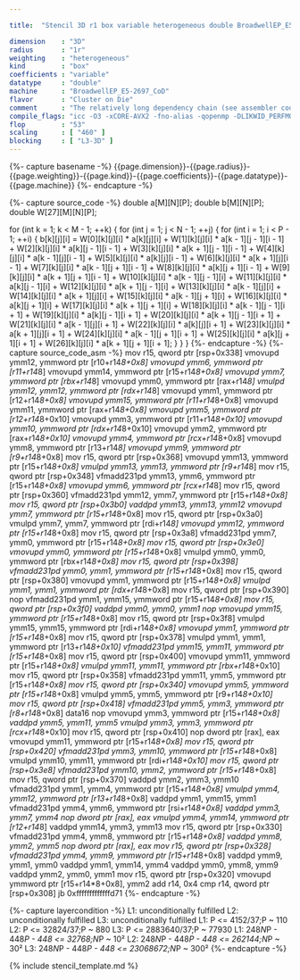 ```yaml
---

title:  "Stencil 3D r1 box variable heterogeneous double BroadwellEP_E5-2697_CoD"

dimension    : "3D"
radius       : "1r"
weighting    : "heterogeneous"
kind         : "box"
coefficients : "variable"
datatype     : "double"
machine      : "BroadwellEP_E5-2697_CoD"
flavor       : "Cluster on Die"
comment      : "The relatively long dependency chain (see assembler code) is a common issue for boxed stencils. This makes this code in general core bound because of those dependencies."
compile_flags: "icc -O3 -xCORE-AVX2 -fno-alias -qopenmp -DLIKWID_PERFMON -Ilikwid-4.3.2/include -Llikwid-4.3.2/lib -Iheaders/dummy.c stencil_compilable.c -o stencil -llikwid"
flop         : "53"
scaling      : [ "460" ]
blocking     : [ "L3-3D" ]
---
```


{%- capture basename -%}
{{page.dimension}}-{{page.radius}}-{{page.weighting}}-{{page.kind}}-{{page.coefficients}}-{{page.datatype}}-{{page.machine}}
{%- endcapture -%}

{%- capture source_code -%}
double a[M][N][P];
double b[M][N][P];
double W[27][M][N][P];

for (int k = 1; k < M - 1; ++k) {
  for (int j = 1; j < N - 1; ++j) {
    for (int i = 1; i < P - 1; ++i) {
      b[k][j][i] = W[0][k][j][i] * a[k][j][i] +
                   W[1][k][j][i] * a[k - 1][j - 1][i - 1] +
                   W[2][k][j][i] * a[k][j - 1][i - 1] +
                   W[3][k][j][i] * a[k + 1][j - 1][i - 1] +
                   W[4][k][j][i] * a[k - 1][j][i - 1] +
                   W[5][k][j][i] * a[k][j][i - 1] +
                   W[6][k][j][i] * a[k + 1][j][i - 1] +
                   W[7][k][j][i] * a[k - 1][j + 1][i - 1] +
                   W[8][k][j][i] * a[k][j + 1][i - 1] +
                   W[9][k][j][i] * a[k + 1][j + 1][i - 1] +
                   W[10][k][j][i] * a[k - 1][j - 1][i] +
                   W[11][k][j][i] * a[k][j - 1][i] +
                   W[12][k][j][i] * a[k + 1][j - 1][i] +
                   W[13][k][j][i] * a[k - 1][j][i] +
                   W[14][k][j][i] * a[k + 1][j][i] +
                   W[15][k][j][i] * a[k - 1][j + 1][i] +
                   W[16][k][j][i] * a[k][j + 1][i] +
                   W[17][k][j][i] * a[k + 1][j + 1][i] +
                   W[18][k][j][i] * a[k - 1][j - 1][i + 1] +
                   W[19][k][j][i] * a[k][j - 1][i + 1] +
                   W[20][k][j][i] * a[k + 1][j - 1][i + 1] +
                   W[21][k][j][i] * a[k - 1][j][i + 1] +
                   W[22][k][j][i] * a[k][j][i + 1] +
                   W[23][k][j][i] * a[k + 1][j][i + 1] +
                   W[24][k][j][i] * a[k - 1][j + 1][i + 1] +
                   W[25][k][j][i] * a[k][j + 1][i + 1] +
                   W[26][k][j][i] * a[k + 1][j + 1][i + 1];
    }
  }
}
{%- endcapture -%}
{%- capture source_code_asm -%}
mov r15, qword ptr [rsp+0x338]
vmovupd ymm12, ymmword ptr [r10+r14*8+0x8]
vmovupd ymm6, ymmword ptr [r11+r14*8]
vmovupd ymm14, ymmword ptr [r15+r14*8+0x8]
vmovupd ymm7, ymmword ptr [rbx+r14*8]
vmovupd ymm0, ymmword ptr [rax+r14*8]
vmulpd ymm12, ymm12, ymmword ptr [rdx+r14*8]
vmovupd ymm1, ymmword ptr [r12+r14*8+0x8]
vmovupd ymm15, ymmword ptr [r11+r14*8+0x8]
vmovupd ymm11, ymmword ptr [rax+r14*8+0x8]
vmovupd ymm5, ymmword ptr [r12+r14*8+0x10]
vmovupd ymm3, ymmword ptr [r11+r14*8+0x10]
vmovupd ymm10, ymmword ptr [rdx+r14*8+0x10]
vmovupd ymm2, ymmword ptr [rax+r14*8+0x10]
vmovupd ymm4, ymmword ptr [rcx+r14*8+0x8]
vmovupd ymm8, ymmword ptr [r13+r14*8]
vmovupd ymm9, ymmword ptr [r9+r14*8+0x8]
mov r15, qword ptr [rsp+0x368]
vmovupd ymm13, ymmword ptr [r15+r14*8+0x8]
vmulpd ymm13, ymm13, ymmword ptr [r9+r14*8]
mov r15, qword ptr [rsp+0x348]
vfmadd231pd ymm13, ymm6, ymmword ptr [r15+r14*8+0x8]
vmovupd ymm6, ymmword ptr [rcx+r14*8]
mov r15, qword ptr [rsp+0x360]
vfmadd231pd ymm12, ymm7, ymmword ptr [r15+r14*8+0x8]
mov r15, qword ptr [rsp+0x3b0]
vaddpd ymm13, ymm13, ymm12
vmovupd ymm7, ymmword ptr [r15+r14*8+0x8]
mov r15, qword ptr [rsp+0x3a0]
vmulpd ymm7, ymm7, ymmword ptr [rdi+r14*8]
vmovupd ymm12, ymmword ptr [r15+r14*8+0x8]
mov r15, qword ptr [rsp+0x3a8]
vfmadd231pd ymm7, ymm0, ymmword ptr [r15+r14*8+0x8]
mov r15, qword ptr [rsp+0x3e0]
vmovupd ymm0, ymmword ptr [r15+r14*8+0x8]
vmulpd ymm0, ymm0, ymmword ptr [rbx+r14*8+0x8]
mov r15, qword ptr [rsp+0x398]
vfmadd231pd ymm0, ymm1, ymmword ptr [r15+r14*8+0x8]
mov r15, qword ptr [rsp+0x380]
vmovupd ymm1, ymmword ptr [r15+r14*8+0x8]
vmulpd ymm1, ymm1, ymmword ptr [rdx+r14*8+0x8]
mov r15, qword ptr [rsp+0x390]
nop
vfmadd231pd ymm1, ymm15, ymmword ptr [r15+r14*8+0x8]
mov r15, qword ptr [rsp+0x3f0]
vaddpd ymm0, ymm0, ymm1
nop
vmovupd ymm15, ymmword ptr [r15+r14*8+0x8]
mov r15, qword ptr [rsp+0x3f8]
vmulpd ymm15, ymm15, ymmword ptr [rdi+r14*8+0x8]
vmovupd ymm1, ymmword ptr [r15+r14*8+0x8]
mov r15, qword ptr [rsp+0x378]
vmulpd ymm1, ymm1, ymmword ptr [r13+r14*8+0x10]
vfmadd231pd ymm15, ymm11, ymmword ptr [r15+r14*8+0x8]
mov r15, qword ptr [rsp+0x400]
vmovupd ymm11, ymmword ptr [r15+r14*8+0x8]
vmulpd ymm11, ymm11, ymmword ptr [rbx+r14*8+0x10]
mov r15, qword ptr [rsp+0x358]
vfmadd231pd ymm11, ymm5, ymmword ptr [r15+r14*8+0x8]
mov r15, qword ptr [rsp+0x340]
vmovupd ymm5, ymmword ptr [r15+r14*8+0x8]
vmulpd ymm5, ymm5, ymmword ptr [r9+r14*8+0x10]
mov r15, qword ptr [rsp+0x418]
vfmadd231pd ymm5, ymm3, ymmword ptr [r8+r14*8+0x8]
data16 nop
vmovupd ymm3, ymmword ptr [r15+r14*8+0x8]
vaddpd ymm5, ymm11, ymm5
vmulpd ymm3, ymm3, ymmword ptr [rcx+r14*8+0x10]
mov r15, qword ptr [rsp+0x410]
nop dword ptr [rax], eax
vmovupd ymm11, ymmword ptr [r15+r14*8+0x8]
mov r15, qword ptr [rsp+0x420]
vfmadd231pd ymm3, ymm10, ymmword ptr [r15+r14*8+0x8]
vmulpd ymm10, ymm11, ymmword ptr [rdi+r14*8+0x10]
mov r15, qword ptr [rsp+0x3e8]
vfmadd231pd ymm10, ymm2, ymmword ptr [r15+r14*8+0x8]
mov r15, qword ptr [rsp+0x370]
vaddpd ymm2, ymm3, ymm10
vfmadd231pd ymm1, ymm4, ymmword ptr [r15+r14*8+0x8]
vmulpd ymm4, ymm12, ymmword ptr [r13+r14*8+0x8]
vaddpd ymm1, ymm15, ymm1
vfmadd231pd ymm4, ymm6, ymmword ptr [rsi+r14*8+0x8]
vaddpd ymm3, ymm7, ymm4
nop dword ptr [rax], eax
vmulpd ymm4, ymm14, ymmword ptr [r12+r14*8]
vaddpd ymm14, ymm3, ymm13
mov r15, qword ptr [rsp+0x330]
vfmadd231pd ymm4, ymm8, ymmword ptr [r15+r14*8+0x8]
vaddpd ymm8, ymm2, ymm5
nop dword ptr [rax], eax
mov r15, qword ptr [rsp+0x328]
vfmadd231pd ymm4, ymm9, ymmword ptr [r15+r14*8+0x8]
vaddpd ymm9, ymm1, ymm0
vaddpd ymm1, ymm14, ymm4
vaddpd ymm0, ymm8, ymm9
vaddpd ymm2, ymm0, ymm1
mov r15, qword ptr [rsp+0x320]
vmovupd ymmword ptr [r15+r14*8+0x8], ymm2
add r14, 0x4
cmp r14, qword ptr [rsp+0x308]
jb 0xfffffffffffffd71
{%- endcapture -%}

{%- capture layercondition -%}
L1: unconditionally fulfilled
L2: unconditionally fulfilled
L3: unconditionally fulfilled
L1: P <= 4152/37;P ~ 110
L2: P <= 32824/37;P ~ 880
L3: P <= 2883640/37;P ~ 77930
L1: 248*N*P - 448*P - 448 <= 32768;N*P ~ 10²
L2: 248*N*P - 448*P - 448 <= 262144;N*P ~ 30²
L3: 248*N*P - 448*P - 448 <= 23068672;N*P ~ 300²
{%- endcapture -%}

{% include stencil_template.md %}
